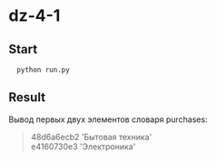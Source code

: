 # dz-4-1



## Start

```
  python run.py

```



## Result


Вывод первых двух элементов словаря purchases:

>  
>  48d6a6ecb2 'Бытовая техника'  
>  e4160730e3 'Электроника'  
>  
